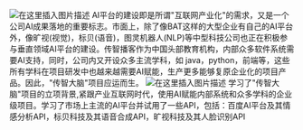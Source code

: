![在这里插入图片描述](https://img-blog.csdnimg.cn/744bf31ea2a04855ba69bfa253b80aab.png)
AI平台的建设即是所谓"互联网产业化"的需求，又是一个公司AI成果落地的重要标志。市面上，除了像BAT这样的大型企业有自己的AI平台外，像旷视(视觉)，标贝(语音)，图灵机器人(NLP)等中型科技公司也正在积极参与垂直领域AI平台的建设。传智播客作为中国头部教育机构，内部众多软件系统需要AI支持，同时，公司内又开设众多主流学科，如 java，python，前端等，这些所有学科在项目研发中也越来越需要AI赋能，生产更多能够复原企业化的项目产品。因此，"传智大脑"项目应运而生。
![在这里插入图片描述](https://img-blog.csdnimg.cn/ecae543660b24a5b92e6fbac3a094090.png)
学习了"传智大脑"项目的立项背景,紧跟产业互联网时代，使用AI赋能内部系统和众多学科的企业级项目。学习了市场上主流的AI平台并试用了一些API，包括：百度AI平台及其情感分析API，标贝科技及其语音合成API，旷视科技及其人脸识别API
